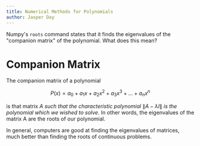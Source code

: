 ```yaml
---
title: Numerical Methods for Polynomials
author: Jasper Day
---
```


Numpy's `roots` command states that it finds the eigenvalues of the "companion matrix" of the polynomial. What does this mean?

# Companion Matrix

The companion matrix of a polynomial

$$
P(x) = a_0 + a_1 x + a_2 x^2 + a_3 x^3 + ... + a_n x^n
$$

is that matrix $A$ *such that the characteristic polynomial* $\|A - \lambda I\|$ *is the polynomial which we wished to solve*. In other words, the eigenvalues of the matrix A are the roots of our polynomial.

In general, computers are good at finding the eigenvalues of matrices, much better than finding the roots of continuous problems.



